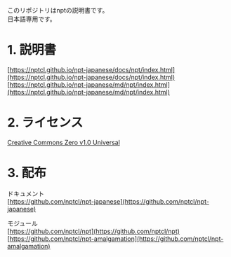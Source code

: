 このリポジトリはnptの説明書です。  
日本語専用です。


# 1. 説明書

[https://nptcl.github.io/npt-japanese/docs/npt/index.html](https://nptcl.github.io/npt-japanese/docs/npt/index.html)  
[https://nptcl.github.io/npt-japanese/md/npt/index.html](https://nptcl.github.io/npt-japanese/md/npt/index.html)


# 2. ライセンス

[Creative Commons Zero v1.0 Universal](LICENSE)


# 3. 配布

ドキュメント  
[https://github.com/nptcl/npt-japanese](https://github.com/nptcl/npt-japanese)

モジュール  
[https://github.com/nptcl/npt](https://github.com/nptcl/npt)  
[https://github.com/nptcl/npt-amalgamation](https://github.com/nptcl/npt-amalgamation)

